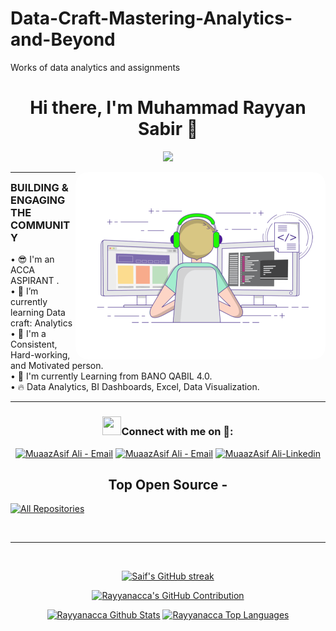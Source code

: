# Data-Craft-Mastering-Analytics-and-Beyond
Works of data analytics and assignments
<!-- animation start  -->
  <div align="center">
    <h1> Hi there, I'm Muhammad Rayyan Sabir 👋</h1>
  </div>
<p align="center">
<a href="https://github.com/Rayyyanacca"><img src="https://readme-typing-svg.herokuapp.com/?lines=Data+Analysis;+Power+BI+Learner;+ACCA+STUDENT&font=Roboto&size=26&duration=3500&pause=500&center=true&width=500&height=50&color=eab676"></a>

<!-- animation end  -->
			
<img align="right" alt="Coding" width="400" style="border-radius:20px;"
	src="https://raw.githubusercontent.com/devSouvik/devSouvik/master/gif3.gif"/>
<hr>
<h3 style="margin-top: 4px;">BUILDING & ENGAGING THE COMMUNITY</h3>
• 😎 I'm an ACCA ASPIRANT .<br>
• 🌱 I’m currently learning Data craft: Analytics  <br> 
• 🚀 I'm a Consistent, Hard-working, and Motivated person.<br> 
• 📗 I'm currently Learning from BANO QABIL 4.0.<br>
• 🔥 Data Analytics, BI Dashboards, Excel, Data Visualization.<br>
<hr>

<h3 align="center" > <img src="https://media.giphy.com/media/iY8CRBdQXODJSCERIr/giphy.gif" width="30" height="30" style="margin-center: 10px;">Connect with me on 🤝: </h3>

<p align="center">

 <div align="center"  class="icons-social" style="margin-center: 10px;">
<div>   
    <a href="mailto:rayyan.sabir14@gmail.com" target="_blank"><img src="https://img.shields.io/badge/-Email-0D1117?style=for-the-badge&logo=protonmail&logoColor=F0DB4F" alt="MuaazAsif Ali - Email"></a>
      <a href="mailto:rayyansabir@outlook.com" target="_blank"><img src="https://img.shields.io/badge/-Email-0D1117?style=for-the-badge&logo=protonmail&logoColor=F0DB4F" alt="MuaazAsif Ali - Email"></a>
<a href="https://www.linkedin.com/in/muhammad-rayyan-sabir-1054aa352/" target="_blank"><img src="https://img.shields.io/badge/Linkedin-0D1117?style=for-the-badge&logo=linkedin&logoColor=F0DB4F" alt="MuaazAsif Ali-Linkedin"></a><br>
    
   
	

</div>

</p>

## Top Open Source -

<p align="left">
  <a href="https://github.com/Rayyanacca?tab=repositories" target="_blank"><img alt="All Repositories" title="All Repositories" src="https://img.shields.io/badge/-All%20Repos-2962FF?style=for-the-badge&logo=koding&logoColor=white"/></a>
</p>

<br/>
<hr/>
<br/>

<p align="center">
  <a href="https://github.com/muaazasif">
    <img src="https://github-readme-streak-stats.herokuapp.com/?user=Rayyanacca&theme=radical&border=7F3FBF&background=0D1117" alt="Saif's GitHub streak"/>
  </a>
</p>

<p align="center">
  <a href="https://github.com/Rayyanacca">
    <img src="https://github-profile-summary-cards.vercel.app/api/cards/profile-details?username=Rayyanacca&theme=radical" alt="Rayyanacca's GitHub Contribution"/>
  </a>
</p>

<a> 
    <a href="https://github.com/Rayyanacca"><img alt="Rayyanacca Github Stats" src="https://denvercoder1-github-readme-stats.vercel.app/api?username=Rayyanacca&show_icons=true&count_private=true&theme=react&border_color=7F3FBF&bg_color=0D1117&title_color=F85D7F&icon_color=F8D866" height="192px" width="49.5%"/></a>
  <a href="https://github.com/Rayyanacca"><img alt="Rayyanacca Top Languages" src="https://denvercoder1-github-readme-stats.vercel.app/api/top-langs/?username=Rayyanacca&langs_count=8&layout=compact&theme=react&border_color=7F3FBF&bg_color=0D1117&title_color=F85D7F&icon_color=F8D866" height="192px" width="49.5%"/></a>
  <br/>
</a>



 
